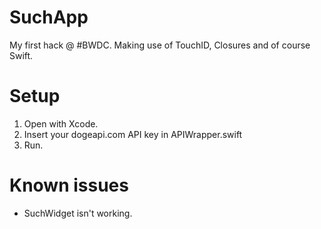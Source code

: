 SuchApp
=======

My first hack @ #BWDC. Making use of TouchID, Closures and of course Swift.

Setup
=======

1. Open with Xcode.
2. Insert your dogeapi.com API key in APIWrapper.swift
3. Run.

Known issues
=======

- SuchWidget isn't working.